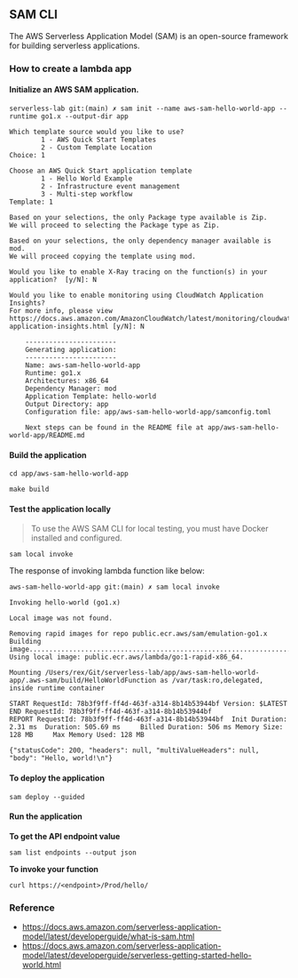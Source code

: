 ## SAM CLI

The AWS Serverless Application Model (SAM) is an open-source framework for building serverless applications.

### How to create a lambda app

#### Initialize an AWS SAM application.

```
serverless-lab git:(main) ✗ sam init --name aws-sam-hello-world-app --runtime go1.x --output-dir app

Which template source would you like to use?
        1 - AWS Quick Start Templates
        2 - Custom Template Location
Choice: 1

Choose an AWS Quick Start application template
        1 - Hello World Example
        2 - Infrastructure event management
        3 - Multi-step workflow
Template: 1

Based on your selections, the only Package type available is Zip.
We will proceed to selecting the Package type as Zip.

Based on your selections, the only dependency manager available is mod.
We will proceed copying the template using mod.

Would you like to enable X-Ray tracing on the function(s) in your application?  [y/N]: N

Would you like to enable monitoring using CloudWatch Application Insights?
For more info, please view https://docs.aws.amazon.com/AmazonCloudWatch/latest/monitoring/cloudwatch-application-insights.html [y/N]: N

    -----------------------
    Generating application:
    -----------------------
    Name: aws-sam-hello-world-app
    Runtime: go1.x
    Architectures: x86_64
    Dependency Manager: mod
    Application Template: hello-world
    Output Directory: app
    Configuration file: app/aws-sam-hello-world-app/samconfig.toml
    
    Next steps can be found in the README file at app/aws-sam-hello-world-app/README.md
```

#### Build the application

```
cd app/aws-sam-hello-world-app

make build
```

#### Test the application locally

> To use the AWS SAM CLI for local testing, you must have Docker installed and configured.

```
sam local invoke
```

The response of invoking lambda function like below:

```
aws-sam-hello-world-app git:(main) ✗ sam local invoke

Invoking hello-world (go1.x)

Local image was not found.

Removing rapid images for repo public.ecr.aws/sam/emulation-go1.x
Building image.....................................................................................................................................................................................................................................................................................................................................................................
Using local image: public.ecr.aws/lambda/go:1-rapid-x86_64.
                                                                                                                                                                                                                    
Mounting /Users/rex/Git/serverless-lab/app/aws-sam-hello-world-app/.aws-sam/build/HelloWorldFunction as /var/task:ro,delegated, inside runtime container

START RequestId: 78b3f9ff-ff4d-463f-a314-8b14b53944bf Version: $LATEST
END RequestId: 78b3f9ff-ff4d-463f-a314-8b14b53944bf
REPORT RequestId: 78b3f9ff-ff4d-463f-a314-8b14b53944bf  Init Duration: 2.31 ms  Duration: 505.69 ms     Billed Duration: 506 ms Memory Size: 128 MB     Max Memory Used: 128 MB

{"statusCode": 200, "headers": null, "multiValueHeaders": null, "body": "Hello, world!\n"}
```

#### To deploy the application

```
sam deploy --guided
```

#### Run the application

**To get the API endpoint value**

```
sam list endpoints --output json
```

**To invoke your function**

```
curl https://<endpoint>/Prod/hello/
```

### Reference

- https://docs.aws.amazon.com/serverless-application-model/latest/developerguide/what-is-sam.html
- https://docs.aws.amazon.com/serverless-application-model/latest/developerguide/serverless-getting-started-hello-world.html